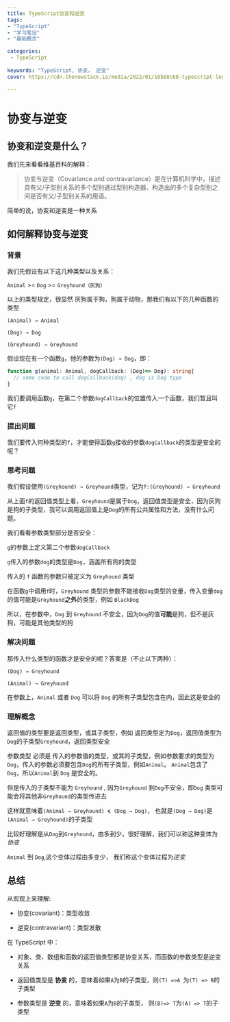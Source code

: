```yaml
---
title: TypeScript协变和逆变
tags:
- "TypeScript"
- "学习笔记"
- "基础概念"

categories: 
 - TypeScript
 
keywords: "TypeScript, 协变， 逆变"
cover: https://cdn.thenewstack.io/media/2022/01/10b88c68-typescript-logo.png

---
```

# 协变与逆变

## 协变和逆变是什么？

我们先来看看维基百科的解释：
> 协变与逆变（Covariance and contravariance）是在计算机科学中，描述具有父/子型别关系的多个型别通过型别构造器、构造出的多个复杂型别之间是否有父/子型别关系的用语。

简单的说，协变和逆变是一种关系

## 如何解释协变与逆变

### 背景

我们先假设有以下这几种类型以及关系：

`Animal`  >=  `Dog` >=  `Greyhound（灰狗）` 

以上的类型规定，很显然 灰狗属于狗，狗属于动物，那我们有以下的几种函数的类型

`(Animal) → Animal`

`(Dog) → Dog`

`(Greyhound) → Greyhound`

假设现在有一个函数`g`，他的参数为`(Dog) → Dog`，即：

```typescript
function g(animal: Animal, dogCallback: (Dog)=> Dog): string{
  // some code to call dogCallback(dog) , dog is Dog type
}
```
我们要调用函数`g`，在第二个参数`dogCallback`的位置传入一个函数，我们暂且叫它`f`

### 提出问题

我们要传入何种类型的`f`，才能使得函数`g`接收的参数`dogCallback`的类型是安全的呢？

### 思考问题

我们假设使用`(Greyhound) → Greyhound`类型，记为`f:(Greyhound) → Greyhound`

从上面`f`的返回值类型上看，`Greyhound`是属于`Dog`，返回值类型是安全，因为灰狗是狗的子类型，我可以调用返回值上是`Dog`的所有公共属性和方法，没有什么问题。

我们看看参数类型部分是否安全：

`g`的参数上定义第二个参数`dogCallback`

`g`传入的参数`dog`的类型是`Dog`，涵盖所有狗的类型

传入的 `f` 函数的参数只被定义为 `Greyhound` 类型

在函数`g`中调用`f`时，`Greyhound` 类型的参数不能接收`Dog`类型的变量，传入变量`dog`的值可能是`Greyhound`**之外**的类型，例如 `BlackDog`

所以，在参数中，`Dog` 到 `Greyhound` 不安全，因为`Dog`的值**可能**是狗，但不是灰狗，可能是其他类型的狗

### 解决问题

那传入什么类型的函数才是安全的呢？答案是（不止以下两种）：

`(Dog) → Greyhound `

`(Animal) → Greyhound`

在参数上，`Animal` 或者 `Dog` 可以将 `Dog` 的所有子类型包含在内，因此这是安全的


### 理解概念

返回值的类型要是返回类型，或其子类型，例如 返回类型定为`Dog`，返回值类型为`Dog`的子类型`Greyhound`，返回类型安全

参数类型 必须是 传入的参数值的类型，或其的子类型，例如参数要求的类型为`Dog`，传入的参数必须要包含`Dog`的所有子类型，例如`Animal`。 `Animal`包含了`Dog`，所以`Animal`到 `Dog` 是安全的。

但是传入的子类型不能为 `Greyhound` , 因为`Greyhound`  到`Dog`不安全，即`Dog` 类型可能会将其他非`Greyhound`的类型传进去

这样就意味着`(Animal → Greyhound) ≼ (Dog → Dog)`， 也就是`(Dog → Dog)`是`(Animal → Greyhound)`的子类型

比较好理解是从`Dog`到`Greyhound`，由多到少，很好理解，我们可以称这种变体为*协变*

`Animal` 到 `Dog`,这个变体过程由多变少， 我们称这个变体过程为*逆变*

## 总结

从宏观上来理解:

* 协变(covariant)：类型收敛

* 逆变(contravariant)：类型发散

在 TypeScript 中：

* 对象、类、数组和函数的返回值类型都是协变关系，而函数的参数类型是逆变关系

* 返回值类型是 **协变** 的，意味着如果`A`为`B`的子类型，则`(T) =>A `为`(T) => B`的子类型

* 参数类型是 **逆变** 的，意味着如果`A`为`B`的子类型， 则`(B)=> T`为`(A) => T`的子类型